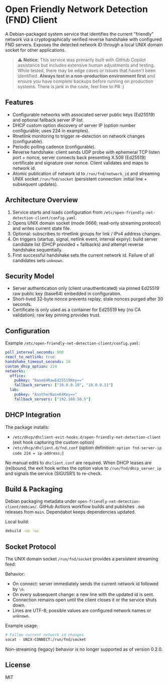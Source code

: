 # Open Friendly Network Detection (FND) Client

A Debian-packaged system service that identifies the current "friendly" network via a cryptographically verified reverse handshake with configured FND servers. Exposes the detected network ID through a local UNIX domain socket for other applications.

> ⚠️ **Notice**: This service was primarily built with GitHub Copilot assistance but includes extensive human adjustments and testing. While tested, there may be edge cases or issues that haven't been identified. **Always test in a non-production environment first** and ensure you have complete backups before running on production systems. There is jank in the code, feel free to PR :)


## Features

- Configurable networks with associated server public keys (Ed25519) and optional fallback server IP list.
- DHCP custom option discovery of server IP (option number configurable; uses 224 in examples).
- Rtnetlink monitoring to trigger re-detection on network changes (configurable).
- Periodic polling cadence (configurable).
- Reverse handshake: client sends UDP probe with ephemeral TCP listen port + nonce, server connects back presenting X.509 (Ed25519) certificate and signature over nonce. Client validates and maps to network id.
- Atomic publication of network id to `/run/fnd/network_id` and streaming UNIX socket `/run/fnd/socket` (persistent connection: initial line + subsequent updates).

## Architecture Overview

1. Service starts and loads configuration from `/etc/open-friendly-net-detection-client/config.yaml`.
2. Opens UNIX domain socket (mode 0666; read-only streaming protocol) and writes current state file.
3. Optional: subscribes to rtnetlink groups for link / IPv4 address changes.
4. On triggers (startup, signal, netlink event, interval expiry): build server candidate list (DHCP provided + fallbacks) and attempt reverse handshake sequentially.
5. First successful handshake sets the current network id. Failure of all candidates sets `unknown`.

## Security Model

- Server authentication only (client unauthenticated) via pinned Ed25519 raw public key (base64) embedded in configuration.
- Short-lived 32-byte nonce prevents replay; stale nonces purged after 30 seconds.
- Certificate is only used as a container for Ed25519 key (no CA validation); raw key pinning provides trust.

## Configuration

Example `/etc/open-friendly-net-detection-client/config.yaml`:

```yaml
poll_interval_seconds: 900
react_to_netlink: true
handshake_timeout_seconds: 10
custom_dhcp_option: 224
networks:
  office:
    pubkey: "Base64RawEd25519Key=="
    fallback_servers: ["10.0.0.10", "10.0.0.11"]
  lab:
    pubkey: "AnotherBase64Key=="
    fallback_servers: ["192.168.50.5"]
```

## DHCP Integration

The package installs:
- `/etc/dhcp/dhclient-exit-hooks.d/open-friendly-net-detection-client` (exit hook capturing the custom option)
- `/etc/dhcp/dhclient.d/fnd.conf` (option definition: `option fnd-server-ip code 224 = ip-address;`)

No manual edits to `dhclient.conf` are required. When DHCP leases are (re)bound, the exit hook writes the option value to `/run/fnd/dhcp_server_ip` and signals the service (SIGUSR1) to re-check.


## Build & Packaging

Debian packaging metadata under `open-friendly-net-detection-client/debian/`. GitHub Actions workflow builds and publishes `.deb` releases from `main`. Dependabot keeps dependencies updated.

Local build:

```bash
debuild -us -uc
```

## Socket Protocol

The UNIX domain socket `/run/fnd/socket` provides a persistent streaming feed:

Behavior:
- On connect: server immediately sends the current network id followed by `\n`.
- On every subsequent change: a new line with the updated id is sent.
- Connection remains open until the client closes it or the service shuts down.
- Lines are UTF-8; possible values are configured network names or `unknown`.

Example usage:

```bash
# Follow current network id changes
socat - UNIX-CONNECT:/run/fnd/socket
```

Non-streaming (legacy) behavior is no longer supported as of version 0.2.0.

## License

MIT
